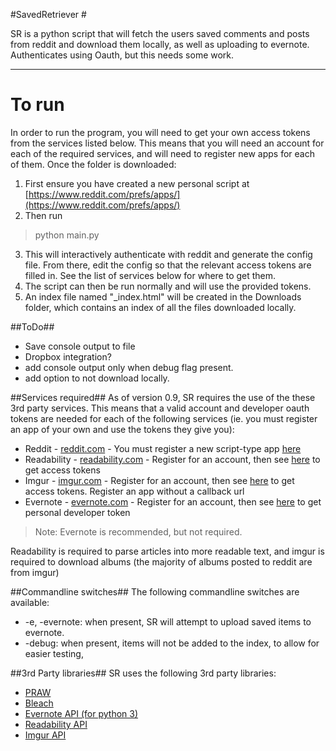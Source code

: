 #SavedRetriever #

SR is a python script that will fetch the users saved comments and posts from reddit and download them locally, as well as uploading to evernote. Authenticates using Oauth, but this needs some work. 

----------

To run
======

In order to run the program, you will need to get your own access tokens from the services listed below.
This means that you will need an account for each of the required services, and will need to register new apps for each of them.
Once the folder is downloaded:

 1. First ensure you have created a new personal script at [https://www.reddit.com/prefs/apps/](https://www.reddit.com/prefs/apps/) 
 2. Then run
>python main.py

 3. This will interactively authenticate with reddit and generate the config file. From there, edit the config so that the relevant access tokens are filled in. See the list of services below for where to get them.
 4. The script can then be run normally and will use the provided tokens.
 5. An index file named "_index.html" will be created in the Downloads folder, which contains an index of all the files downloaded locally. 

##ToDo##

 - Save console output to file
 - Dropbox integration?
 - add console output only when debug flag present.
 - add option to not download locally.

##Services required##
As of version 0.9, SR requires the use of the these 3rd party services. This means that a valid account and developer oauth tokens are needed for each of the following services (ie. you must register an app of your own and use the tokens they give you):

 - Reddit - [reddit.com](www.reddit.com) - You must register a new script-type app [here](https://www.reddit.com/prefs/apps/)
 - Readability - [readability.com](www.readability.com) - Register for an account, then see [here](https://www.readability.com/developers/api) to get access tokens
 - Imgur - [imgur.com](www.imgur.com) - Register for an account, then see [here](https://api.imgur.com/oauth2/addclient?) to get access tokens. Register an app without a callback url
 - Evernote - [evernote.com](www.dev.evernote.com) - Register for an account, then see [here](https://www.evernote.com/api/DeveloperToken.action) to get personal developer token

>Note: Evernote is recommended, but not required.

Readability is required to parse articles into more readable text, and imgur is required to download albums (the majority of albums posted to reddit are from imgur)

##Commandline switches##
The following commandline switches are available:

- -e, -evernote: when present, SR will attempt to upload saved items to evernote.
- -debug: when present, items will not be added to the index, to allow for easier testing,

##3rd Party libraries##
SR uses the following 3rd party libraries:

 - [PRAW](https://github.com/praw-dev/praw/tree/v3.0.0)
 - [Bleach](https://github.com/jsocol/bleach)
 - [Evernote API (for python 3)](https://github.com/evernote/evernote-sdk-python3)
 - [Readability API](https://github.com/arc90/python-readability-api)
 - [Imgur API](https://github.com/Imgur/imgurpython)
